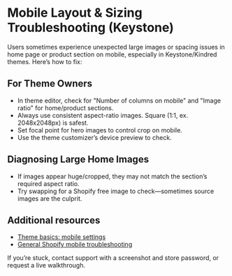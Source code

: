 # Mobile Layout & Sizing Troubleshooting (Keystone)

Users sometimes experience unexpected large images or spacing issues in home page or product section on mobile, especially in Keystone/Kindred themes. Here’s how to fix:

## For Theme Owners
- In theme editor, check for "Number of columns on mobile" and "Image ratio" for home/product sections.
- Always use consistent aspect-ratio images. Square (1:1, ex. 2048x2048px) is safest.
- Set focal point for hero images to control crop on mobile.
- Use the theme customizer’s device preview to check.

## Diagnosing Large Home Images
- If images appear huge/cropped, they may not match the section’s required aspect ratio.
- Try swapping for a Shopify free image to check—sometimes source images are the culprit.

## Additional resources
- [Theme basics: mobile settings](https://help.brickspacelab.com/keystone/getting-started/theme-basics)
- [General Shopify mobile troubleshooting](https://help.shopify.com/en/manual/online-store/themes/theme-support/troubleshooting)

If you’re stuck, contact support with a screenshot and store password, or request a live walkthrough.